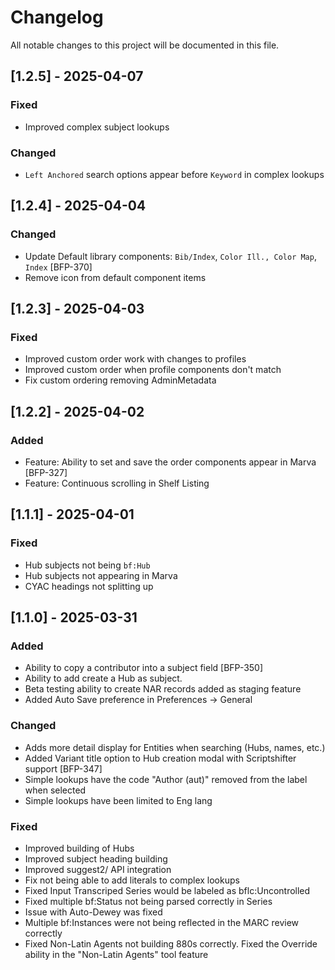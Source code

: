 # Changelog

All notable changes to this project will be documented in this file.

## [1.2.5] - 2025-04-07
### Fixed
- Improved complex subject lookups

### Changed
- `Left Anchored` search options appear before `Keyword` in complex lookups


## [1.2.4] - 2025-04-04
### Changed
- Update Default library components: `Bib/Index`, `Color Ill., Color Map`, `Index` [BFP-370]
- Remove icon from default component items

## [1.2.3] - 2025-04-03
### Fixed
- Improved custom order work with changes to profiles
- Improved custom order when profile components don't match
- Fix custom ordering removing AdminMetadata

## [1.2.2] - 2025-04-02
### Added
- Feature: Ability to set and save the order components appear in Marva [BFP-327]
- Feature: Continuous scrolling in Shelf Listing

## [1.1.1] - 2025-04-01
### Fixed
- Hub subjects not being `bf:Hub`
- Hub subjects not appearing in Marva
- CYAC headings not splitting up


## [1.1.0] - 2025-03-31
### Added
- Ability to copy a contributor into a subject field [BFP-350]
- Ability to add create a Hub as subject.
- Beta testing ability to create NAR records added as staging feature
- Added Auto Save preference in Preferences -> General

### Changed
- Adds more detail display for Entities when searching (Hubs, names, etc.)
- Added Variant title option to Hub creation modal with Scriptshifter support [BFP-347]
- Simple lookups have the code "Author (aut)" removed from the label when selected
- Simple lookups have been limited to Eng lang

### Fixed
- Improved building of Hubs
- Improved subject heading building
- Improved suggest2/ API integration
- Fix not being able to add literals to complex lookups
- Fixed Input Transcriped Series would be labeled as bflc:Uncontrolled
- Fixed multiple bf:Status not being parsed correctly in Series
- Issue with Auto-Dewey was fixed
- Multiple bf:Instances were not being reflected in the MARC review correctly
- Fixed Non-Latin Agents not building 880s correctly. Fixed the Override ability in the "Non-Latin Agents" tool feature

